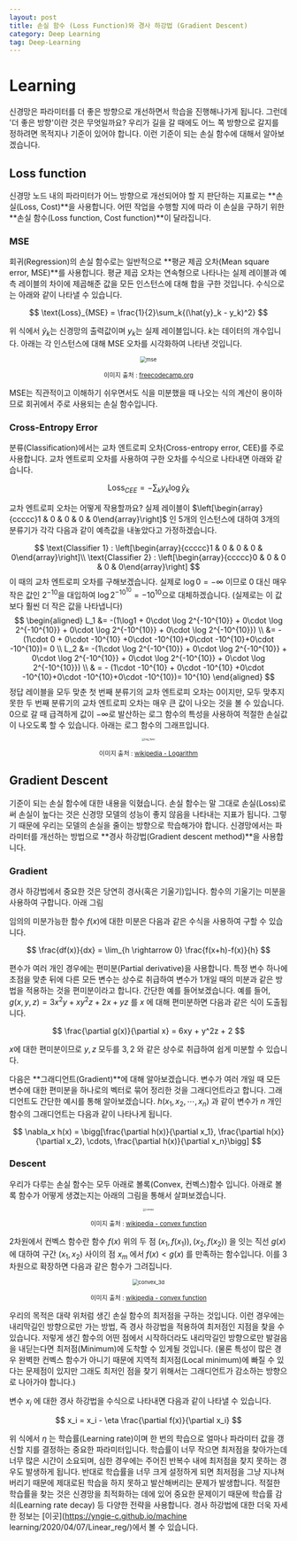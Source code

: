 ```yaml
---
layout: post
title: 손실 함수 (Loss Function)와 경사 하강법 (Gradient Descent)
category: Deep Learning
tag: Deep-Learning
---
```




# Learning

신경망은 파라미터를 더 좋은 방향으로 개선하면서 학습을 진행해나가게 됩니다. 그런데 '더 좋은 방향'이란 것은 무엇일까요? 우리가 길을 갈 때에도 어느 쪽 방향으로 갈지를 정하려면 목적지나 기준이 있어야 합니다. 이런 기준이 되는 손실 함수에 대해서 알아보겠습니다.

## Loss function

신경망 노드 내의 파라미터가 어느 방향으로 개선되어야 할 지 판단하는 지표로는 **손실(Loss, Cost)**을 사용합니다. 어떤 작업을 수행할 지에 따라 이 손실을 구하기 위한 **손실 함수(Loss function, Cost function)**이 달라집니다.

### MSE

회귀(Regression)의 손실 함수로는 일반적으로 **평균 제곱 오차(Mean square error, MSE)**를 사용합니다. 평균 제곱 오차는 연속형으로 나타나는 실제 레이블과 예측 레이블의 차이에 제곱해준 값을 모든 인스턴스에 대해 합을 구한 것입니다. 수식으로는 아래와 같이 나타낼 수 있습니다.


$$
\text{Loss}_{MSE} = \frac{1}{2}\sum_k{(\hat{y}_k - y_k)^2}
$$


위 식에서 $\hat{y}_k$는 신경망의 출력값이며 $y_k$는 실제 레이블입니다. $k$는 데이터의 개수입니다. 아래는 각 인스턴스에 대해 MSE 오차를 시각화하여 나타낸 것입니다.

<p align="center"><img src="https://cdn-media-1.freecodecamp.org/images/MNskFmGPKuQfMLdmpkT-X7-8w2cJXulP3683" alt="mse" style="zoom: 67%;" /></p>

<p align="center" style="font-size:80%">이미지 출처 : <a href="https://www.freecodecamp.org/news/machine-learning-mean-squared-error-regression-line-c7dde9a26b93/">freecodecamp.org</a></p>

MSE는 직관적이고 이해하기 쉬우면서도 식을 미분했을 때 나오는 식의 계산이 용이하므로 회귀에서 주로 사용되는 손실 함수입니다.

### Cross-Entropy Error

분류(Classification)에서는 교차 엔트로피 오차(Cross-entropy error, CEE)를 주로 사용합니다. 교차 엔트로피 오차를 사용하여 구한 오차를 수식으로 나타내면 아래와 같습니다.


$$
\text{Loss}_{CEE} = -\sum_k{y_k\log{\hat{y}_k}}
$$

교차 엔트로피 오차는 어떻게 작용할까요? 실제 레이블이 $\left[\begin{array}{ccccc}1 & 0 & 0 & 0 & 0\end{array}\right]$ 인 5개의 인스턴스에 대하여 3개의 분류기가 각각 다음과 같이 예측값을 내놓았다고 가정하겠습니다.


$$
\text{Classifier 1} : \left[\begin{array}{ccccc}1 & 0 & 0 & 0 & 0\end{array}\right]\\
\text{Classifier 2} : \left[\begin{array}{ccccc}0 & 0 & 0 & 0 & 0\end{array}\right]
$$
이 때의 교차 엔트로피 오차를 구해보겠습니다. 실제로 $\log0 = -\infty$ 이므로 $0$ 대신 매우 작은 값인 $2^{-10}$을 대입하여 $\log 2^{-10^{10}} = -10^{10}$으로 대체하겠습니다. (실제로는 이 값보다 훨씬 더 작은 값을 나타냅니다)
$$
\begin{aligned}
L_1 &= -(1\log1 + 0\cdot \log 2^{-10^{10}} + 0\cdot \log 2^{-10^{10}} + 0\cdot \log 2^{-10^{10}} + 0\cdot \log 2^{-10^{10}}) \\
&= - (1\cdot 0 + 0\cdot -10^{10} +0\cdot -10^{10}+0\cdot -10^{10}+0\cdot -10^{10})= 0 \\
L_2 &= -(1\cdot \log 2^{-10^{10}} + 0\cdot \log 2^{-10^{10}} + 0\cdot \log 2^{-10^{10}} + 0\cdot \log 2^{-10^{10}} + 0\cdot \log 2^{-10^{10}}) \\
& = - (1\cdot -10^{10} + 0\cdot -10^{10} +0\cdot -10^{10}+0\cdot -10^{10}+0\cdot -10^{10})= 10^{10}
\end{aligned}
$$
정답 레이블을 모두 맞춘 첫 번째 분류기의 교차 엔트로피 오차는 0이지만, 모두 맞추지 못한 두 번째 분류기의 교차 엔트로피 오차는 매우 큰 값이 나오는 것을 볼 수 있습니다. $0$으로 갈 때 급격하게 값이 $-\infty$로 발산하는 로그 함수의 특성을 사용하여 적절한 손실값이 나오도록 할 수 있습니다. 아래는 로그 함수의 그래프입니다.

<p align="center"><img src="https://upload.wikimedia.org/wikipedia/commons/thumb/1/17/Binary_logarithm_plot_with_ticks.svg/1280px-Binary_logarithm_plot_with_ticks.svg.png" alt="log_func" style="zoom: 33%;" /></p>

<p align="center" style="font-size:80%">이미지 출처 : <a href="https://en.wikipedia.org/wiki/Logarithm">wikipedia - Logarithm</a></p>

## Gradient Descent

기준이 되는 손실 함수에 대한 내용을 익혔습니다. 손실 함수는 말 그대로 손실(Loss)로써 손실이 높다는 것은 신경망 모델의 성능이 좋지 않음을 나타내는 지표가 됩니다. 그렇기 때문에 우리는 모델의 손실을 줄이는 방향으로 학습해가야 합니다. 신경망에서는 파라미터를 개선하는 방법으로 **경사 하강법(Gradient descent method)**을 사용합니다.

### Gradient

경사 하강법에서 중요한 것은 당연히 경사(혹은 기울기)입니다. 함수의 기울기는 미분을 사용하여 구합니다. 아래 그림

임의의 미분가능한 함수 $f(x)$에 대한 미분은 다음과 같은 수식을 사용하여 구할 수 있습니다.


$$
\frac{df(x)}{dx} = \lim_{h \rightarrow 0} \frac{f(x+h)-f(x)}{h}
$$


편수가 여러 개인 경우에는 편미분(Partial derivative)을 사용합니다. 특정 변수 하나에 초점을 맞춘 뒤에 다른 모든 변수는 상수로 취급하여 변수가 1개일 때의 미분과 같은 방법을 적용하는 것을 편미분이라고 합니다. 간단한 예를 들어보겠습니다. 예를 들어, $g(x, y, z) = 3 x^2 y + x y^2 z + 2x + yz$ 를 $x$ 에 대해 편미분하면 다음과 같은 식이 도출됩니다.


$$
\frac{\partial g(x)}{\partial x} = 6xy + y^2z + 2
$$


$x$에 대한 편미분이므로 $y, z$ 모두를 $3, 2$ 와 같은 상수로 취급하여 쉽게 미분할 수 있습니다. 

다음은 **그래디언트(Gradient)**에 대해 알아보겠습니다. 변수가 여러 개일 때 모든 변수에 대한 편미분을 하나로의 벡터로 묶어 정리한 것을 그래디언트라고 합니다. 그래디언트도 간단한 예시를 통해 알아보겠습니다. $h(x_1, x_2, \cdots, x_n)$ 과 같이 변수가 $n$ 개인 함수의 그래디언트는 다음과 같이 나타나게 됩니다.


$$
\nabla_x h(x) = \bigg[\frac{\partial h(x)}{\partial x_1}, \frac{\partial h(x)}{\partial x_2}, \cdots, \frac{\partial h(x)}{\partial x_n}\bigg]
$$


### Descent

우리가 다루는 손실 함수는 모두 아래로 볼록(Convex, 컨벡스)함수 입니다. 아래로 볼록 함수가 어떻게 생겼는지는 아래의 그림을 통해서 살펴보겠습니다.

<p align="center"><img src="https://upload.wikimedia.org/wikipedia/commons/thumb/c/c7/ConvexFunction.svg/1920px-ConvexFunction.svg.png" alt="convex" style="zoom:30%;" /></p>

<p align="center" style="font-size:80%">이미지 출처 : <a href="https://en.wikipedia.org/wiki/Convex_function">wikipedia - convex function</a></p>

2차원에서 컨벡스 함수란 함수 $f(x)$ 위의 두 점 $(x_1, f(x_1)), (x_2, f(x_2))$ 을 잇는 직선 $g(x)$ 에 대하여 구간 $(x_1, x_2)$ 사이의 점 $x_m$ 에서 $f(x) < g(x)$ 를 만족하는 함수입니다. 이를 3차원으로 확장하면 다음과 같은 함수가 그려집니다.

<p align="center"><img src="https://upload.wikimedia.org/wikipedia/commons/6/6e/Grafico_3d_x2%2Bxy%2By2.png" alt="convex_3d" style="zoom: 67%;" /></p>

<p align="center" style="font-size:80%">이미지 출처 : <a href="https://en.wikipedia.org/wiki/Convex_function">wikipedia - convex function</a></p>

우리의 목적은 대략 위처럼 생긴 손실 함수의 최저점을 구하는 것입니다. 이런 경우에는 내리막길인 방향으로만 가는 방법, 즉 경사 하강법을 적용하여 최저점인 지점을 찾을 수 있습니다. 저렇게 생긴 함수의 어떤 점에서 시작하더라도 내리막길인 방향으로만 발걸음을 내딛는다면 최저점(Minimum)에 도착할 수 있게될 것입니다. (물론 특성이 많은 경우 완벽한 컨벡스 함수가 아니기 때문에 지역적 최저점(Local minimum)에 빠질 수 있다는 문제점이 있지만 그래도 최저인 점을 찾기 위해서는 그래디언트가 감소하는 방향으로 나아가야 합니다.)

변수 $x_i$ 에 대한 경사 하강법을 수식으로 나타내면 다음과 같이 나타낼 수 있습니다.


$$
x_i = x_i - \eta \frac{\partial f(x)}{\partial x_i}
$$


위 식에서 $\eta$ 는 학습률(Learning rate)이며 한 번의 학습으로 얼마나 파라미터 값을 갱신할 지를 결정하는 중요한 파라미터입니다. 학습률이 너무 작으면 최저점을 찾아가는데 너무 많은 시간이 소요되며, 심한 경우에는 주어진 반복수 내에 최저점을 찾지 못하는 경우도 발생하게 됩니다. 반대로 학습률을 너무 크게 설정하게 되면 최저점을 그냥 지나쳐버리기 때문에 제대로된 학습을 하지 못하고 발산해버리는 문제가 발생합니다. 적절한 학습률을 찾는 것은 신경망을 최적화하는 데에 있어 중요한 문제이기 때문에 학습률 감쇠(Learning rate decay) 등 다양한 전략을 사용합니다. 경사 하강법에 대한 더욱 자세한 정보는 [이곳](https://yngie-c.github.io/machine learning/2020/04/07/Linear_reg/)에서 볼 수 있습니다.